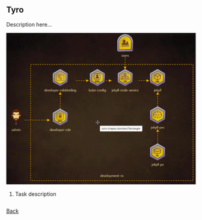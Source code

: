 ## Tyro

Description here...

![](images/tyro-architecture.png)

1. Task description

```sh

```

[Back](../readme.md)
